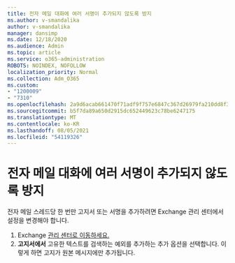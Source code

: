 ```yaml
---
title: 전자 메일 대화에 여러 서명이 추가되지 않도록 방지
ms.author: v-smandalika
author: v-smandalika
manager: dansimp
ms.date: 12/18/2020
ms.audience: Admin
ms.topic: article
ms.service: o365-administration
ROBOTS: NOINDEX, NOFOLLOW
localization_priority: Normal
ms.collection: Adm_O365
ms.custom:
- "1200009"
- "7310"
ms.openlocfilehash: 2a9d6acab661470f71adf9f757e6847c367d26979fa210dd8f35e0ffaaa8dc45
ms.sourcegitcommit: b5f7da89a650d2915dc652449623c78be6247175
ms.translationtype: MT
ms.contentlocale: ko-KR
ms.lasthandoff: 08/05/2021
ms.locfileid: "54119326"
---
```

# <a name="avoid-multiple-signatures-from-being-added-in-an-email-conversation"></a>전자 메일 대화에 여러 서명이 추가되지 않도록 방지

전자 메일 스레드당 한 번만 고지서 또는 서명을 추가하려면 Exchange 관리 센터에서 설정을 변경해야 합니다.

1. Exchange [관리 센터로 이동하세요.](https://go.microsoft.com/fwlink/p/?linkid=2059104)
2. **고지서에서** 고유한 텍스트를 검색하는 예외를 추가하는 추가 옵션을 선택합니다. 이렇게 하면 고지가 원본 메시지에만 추가됩니다.

